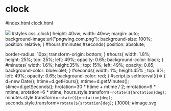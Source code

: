 # clock
#index.html
clock.html
<!DOCTYPE html>
<html lang="en">
<head>
    <meta charset="UTF-8">
    <meta name="viewport" content="width=device-width, initial-scale=1.0">
    <title>case study</title>
    <link rel="stylesheet" href="styles.css">
</head>
<body>
    <div class="clock">
        <div id="hours"></div>
        <div id="minutes"></div>
        <div id="seconds"></div>
    </div>
    <img src="image.svg" class="logo"/>
<script src="script.js"></script>
</body>
</html>
#styles.css
.clock{
  height: 40vw;
  width: 40vw;
  margin: auto;
  background-image:url("pngwing.com.png");
  background-size: 100%;
  position: relative;
}
#hours,#minutes,#seconds{
  position: absolute;

  border-radius: 10px;
  transform-origin: bottom;
}
#hours{
  width: 1.8%;
  height: 25%;
  top: 25%;
  left: 49%;
  opacity: 0.65;
  background-color: black;
}
#minutes{
 width: 1.6%;
 height:35% ;
 top: 15%;
 left: 49%;
 opacity: 0.65;
 background-color: blueviolet;
}
#seconds{
  width: 1%;
  height:45% ;
  top: 6%;
  left: 49%;
  opacity: 0.65;
  background-color: red;
}
#script.js
setInterval(()=> {
    d=new Date();
    htime=d.getHours();
    mtime=d.getMinutes();
    stime=d.getSeconds();
    hrotation=30 * htime + mtime / 2;
    mrotation=6 * mtime;
    srotation=6 * stime;
     hours.style.transform=`rotate(${hrotation}deg)`;
    minutes.style.transform=`rotate(${mrotation}deg)`;
    seconds.style.transform=`rotate(${srotation}deg)`;
},1000);
#image.svg
<svg height="2500" width="2183" src="https://commons.wikimedia.org/wiki/File:Analogue_clock_face.svg"></svg>
